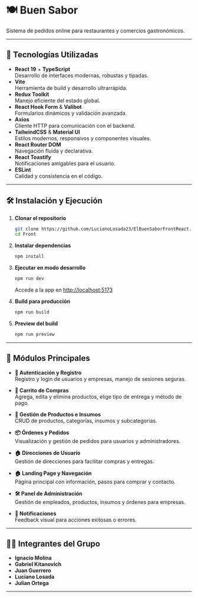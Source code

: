 # 🍽️ Buen Sabor

Sistema de pedidos online para restaurantes y comercios gastronómicos.

---

## 🚀 Tecnologías Utilizadas

- **React 19** + **TypeScript**  
  Desarrollo de interfaces modernas, robustas y tipadas.
- **Vite**  
  Herramienta de build y desarrollo ultrarrápida.
- **Redux Toolkit**  
  Manejo eficiente del estado global.
- **React Hook Form** & **Valibot**  
  Formularios dinámicos y validación avanzada.
- **Axios**  
  Cliente HTTP para comunicación con el backend.
- **TailwindCSS** & **Material UI**  
  Estilos modernos, responsivos y componentes visuales.
- **React Router DOM**  
  Navegación fluida y declarativa.
- **React Toastify**  
  Notificaciones amigables para el usuario.
- **ESLint**  
  Calidad y consistencia en el código.

---

## 🛠️ Instalación y Ejecución

1. **Clonar el repositorio**
   ```sh
   git clone https://github.com/LucianoLosada23/ElBuenSaborFrontReact.git Front
   cd Front
   ```

2. **Instalar dependencias**
   ```sh
   npm install
   ```

3. **Ejecutar en modo desarrollo**
   ```sh
   npm run dev
   ```
   Accede a la app en [http://localhost:5173](http://localhost:5173)

4. **Build para producción**
   ```sh
   npm run build
   ```

5. **Preview del build**
   ```sh
   npm run preview
   ```

---

## 🧩 Módulos Principales

- **🔐 Autenticación y Registro**  
  Registro y login de usuarios y empresas, manejo de sesiones seguras.

- **🛒 Carrito de Compras**  
  Agrega, edita y elimina productos, elige tipo de entrega y método de pago.

- **🍔 Gestión de Productos e Insumos**  
  CRUD de productos, categorías, insumos y subcategorías.

- **📦 Órdenes y Pedidos**  
  Visualización y gestión de pedidos para usuarios y administradores.

- **🏠 Direcciones de Usuario**  
  Gestión de direcciones para facilitar compras y entregas.

- **🏠 Landing Page y Navegación**  
  Página principal con información, pasos para comprar y contacto.

- **🛠️ Panel de Administración**  
  Gestión de empleados, productos, insumos y órdenes para empresas.

- **🔔 Notificaciones**  
  Feedback visual para acciones exitosas o errores.

---

## 👨‍💻 Integrantes del Grupo

- **Ignacio Molina**
- **Gabriel Kitanovich**
- **Juan Guerrero**
- **Luciano Losada**
- **Julian Ortega**

---
